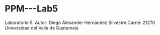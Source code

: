 # PPM---Lab5
Laboratorio 5. 
Autor: Diego Alexander Hernández Silvestre
Carné: 21270
Universidad del Valle de Guatemala
